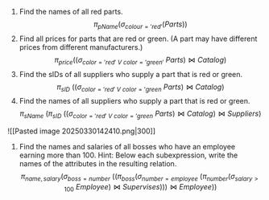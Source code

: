 1. Find the names of all red parts. $$
\pi_{pName}(\sigma_{colour = 'red'}(Parts))
$$
2. Find all prices for parts that are red or green. (A part may have different prices from different manufacturers.)$$
	\pi_{price}((\sigma_{color = 'red' \ V \ color='green'}\ Parts) \bowtie Catalog)
	$$
3. Find the sIDs of all suppliers who supply a part that is red or green.
$$
\pi_{sID}\ ((\sigma_{color='red' \ V \ color='green}\ Parts ) \bowtie Catalog)
$$
4. Find the names of all suppliers who supply a part that is red or green.
$$
\pi_{sName}\ (\pi_{sID}\ ((\sigma_{color='red' \ V \ color='green}\ Parts ) \bowtie Catalog) \bowtie Suppliers)
$$

![[Pasted image 20250330142410.png|300]]
1. Find the names and salaries of all bosses who have an employee earning more than 100. Hint: Below each subexpression, write the names of the attributes in the resulting relation.
$$
\pi_{name, salary}(\sigma_{boss = number} \ ((\pi_{boss} (\sigma_{number = employee} \ (\pi_{number}(\sigma_{salary > 100} \ Employee) \bowtie Supervises))) \bowtie Employee ))
$$
